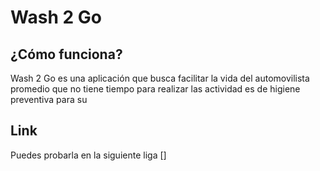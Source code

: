 # Wash 2 Go

## ¿Cómo funciona?

Wash 2 Go es una aplicación que busca facilitar la vida del automovilista promedio que no tiene tiempo para realizar las actividad es de higiene preventiva para su

## Link

Puedes probarla en la siguiente liga []

